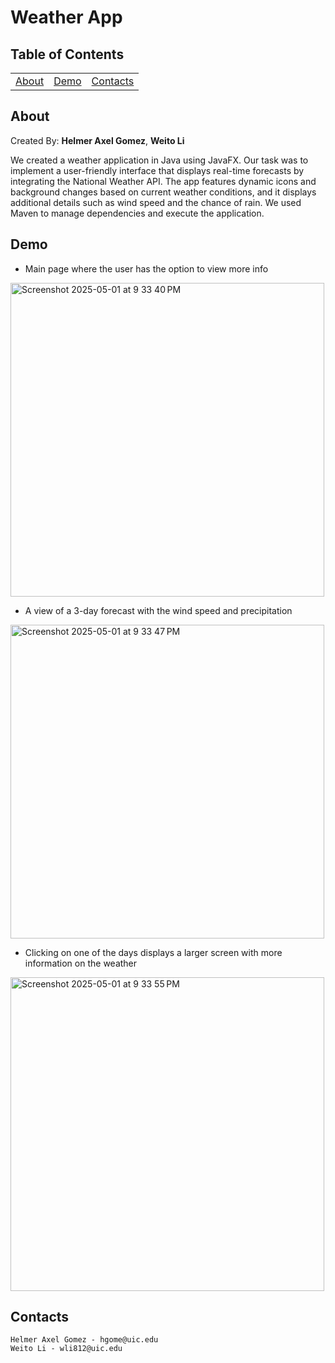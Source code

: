 # Weather App

## Table of Contents<!-- Optional -->

    
<dev align="center">
    <table align="center">
        <tr>
            <td><a href="#about">About</a></td>        
            <td><a href="#demo">Demo</a></td>
            <td><a href="#contacts">Contacts</a></td>
        </tr>
    </table>
</dev>

## About<!-- Required -->
Created By: 
**Helmer Axel Gomez**, 
**Weito Li**

We created a weather application in Java using JavaFX. Our task was to implement a user-friendly interface that displays real-time forecasts by integrating the National Weather API. The app features dynamic icons and background changes based on current weather conditions, and it displays additional details such as wind speed and the chance of rain. We used Maven to manage dependencies and execute the application.

## Demo
* Main page where the user has the option to view more info 
<img width="502" alt="Screenshot 2025-05-01 at 9 33 40 PM" src="https://github.com/user-attachments/assets/737b3308-ba14-47aa-ba82-49f2f69b15ed" />

* A view of a 3-day forecast with the wind speed and precipitation

<img width="502" alt="Screenshot 2025-05-01 at 9 33 47 PM" src="https://github.com/user-attachments/assets/fa2ad3a2-83c1-48e8-b89a-cb8ff116d76c" />

* Clicking on one of the days displays a larger screen with more information on the weather

<img width="502" alt="Screenshot 2025-05-01 at 9 33 55 PM" src="https://github.com/user-attachments/assets/2e3343d9-e17e-4b41-a1d1-3818e7736f89" />

## Contacts
    Helmer Axel Gomez - hgome@uic.edu
    Weito Li - wli812@uic.edu

